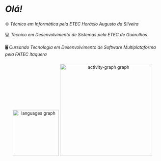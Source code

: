 <!--
**ObanaThird/ObanaThird** is a ✨ _special_ ✨ repository because its `README.md` (this file) appears on your GitHub profile.

Here are some ideas to get you started:

- 🔭 I’m currently working on ...
- 🌱 I’m currently learning ...
- 👯 I’m looking to collaborate on ...
- 🤔 I’m looking for help with ...
- 💬 Ask me about ...
- 📫 How to reach me: ...
- 😄 Pronouns: ...
- ⚡ Fun fact: ...
-->

<h1 align="left"><i>Olá!</i></h1>

###

<p align="left">⚙ <i>Técnico em Informática pela ETEC Horácio Augusto da Silveira</i><br><br>💻 <i>Técnico em Desenvolvimento de Sistemas pela ETEC de Guarulhos</i><br><br>🖥 <i>Cursando Tecnologia em Desenvolvimento de Software Multiplataforma pela FATEC Itaquera</i></p>

###

<div align="center">
  <img src="https://github-readme-stats.vercel.app/api/top-langs?username=ObanaThird&locale=en&hide_title=false&layout=compact&card_width=320&langs_count=5&theme=noctis_minimus&hide_border=false&order=2" height="150" alt="languages graph"  />
  <img src="https://github-readme-activity-graph.vercel.app/graph?username=ObanaThird&radius=16&theme=monokai&area=true&order=5" height="300" alt="activity-graph graph"  />
</div>

###

